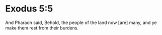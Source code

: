 # Exodus 5:5

And Pharaoh said, Behold, the people of the land now [are] many, and ye make them rest from their burdens.
